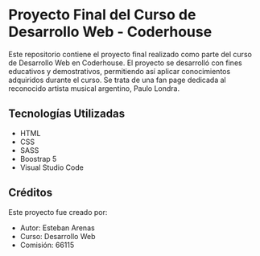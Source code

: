 # Proyecto Final del Curso de Desarrollo Web - Coderhouse

Este repositorio contiene el proyecto final realizado como parte del curso de Desarrollo Web en Coderhouse. El proyecto se desarrolló con fines educativos y demostrativos, permitiendo así aplicar conocimientos adquiridos durante el curso. Se trata de una fan page dedicada al reconocido artista musical argentino, Paulo Londra.

## Tecnologías Utilizadas

- HTML
- CSS
- SASS
- Boostrap 5
- Visual Studio Code 

## Créditos

Este proyecto fue creado por:

* Autor: Esteban Arenas
* Curso: Desarrollo Web
* Comisión: 66115